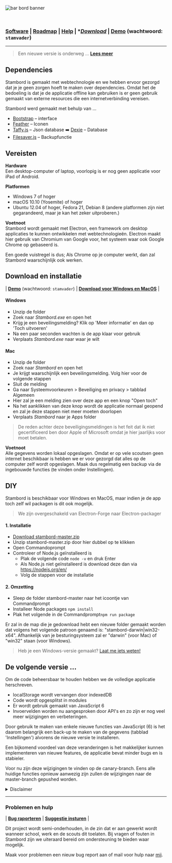 ![bar bord banner](https://raw.githubusercontent.com/lennertderyck/bar-board/master/branding/banner.png)

<br>

### [Software](#software) | [Roadmap](#roadmap) | [Help](#problemen-en-hulp) | **[Download](https://github.com/lennertderyck/stambord/releases)* | [Demo](https://stambord.haegepoorters.be/src/) (wachtwoord: ```stamvader```)

---
> Een nieuwe versie is onderweg ... [**Lees meer**](#de-volgende-versie-)

## Dependencies
Stambord is gemaakt met webtechnologie en we hebben ervoor gezorgd dat je je geen zorgen hoeft te maken over dependencies. Omdat het de bedoeling is dat je de applicatie offline kan gebruiken is er geen gebruik gemaakt van externe resources die een internetverbinding vereisen.

Stambord werd gemaakt met behulp van ...
- [Bootstrap](https://getbootstrap.com/) – interface
- [Feather](https://feathericons.com/) – Iconen
- [Taffy.js](http://taffydb.com/) – Json database ➡️ [Dexie](https://dexie.org/) – Database
- [Filesaver.js](https://github.com/eligrey/FileSaver.js/) – Backupfunctie

## Vereisten

**Hardware**<br>
Een desktop-computer of laptop, voorlopig is er nog geen applicatie voor iPad of Android.

**Platformen**
- Windows 7 of hoger
- macOS 10.10 (Yosemite) of hoger
- Ubuntu 12.04 of hoger, Fedora 21, Debian 8 (andere platformen zijn niet gegarandeerd, maar je kan het zeker uitproberen.)

**Voetnoot**<br>
Stambord wordt gemaakt met Electron, een framework om desktop applicaties te kunnen ontwikkelen met webtechnologieën. Electron maakt hier gebruik van Chromium van Google voor, het systeem waar ook Google Chrome op gebaseerd is.

Een goede vuistregel is dus; Als Chrome op je computer werkt, dan zal Stambord waarschijnlijk ook werken.

## Download en installatie
| **[Demo](https://stambord.haegepoorters.be/src/)** (wachtwoord: ```stamvader```) | **[Download voor Windows en MacOS](https://github.com/lennertderyck/stambord/releases)** |

#### Windows
- Unzip de folder
- Zoek naar *Stambord.exe* en open het
- Krijg je een beveilingsmelding? Klik op 'Meer informatie' en dan op 'Toch uitvoeren'
- Na een paar seconden wachten is de app klaar voor gebruik
- Verplaats *Stambord.exe* naar waar je wilt

#### Mac
- Unzip de folder
- Zoek naar *Stambord* en open het
- Je krijgt waarschijnlijk een beveilingsmelding. Volg hier voor de volgende stappen
- Sluit de melding
- Ga naar Systeemvoorkeuren > Beveiliging en privacy > tabblad Algemeen
- Hier zal je een melding zien over deze app en een knop "Open toch"
- Na het aanklikken van deze knop wordt de applicatie normaal geopend en zal je deze stappen niet meer moeten doorlopen
- Verplaats *Stambord* naar je Apps folder

> De reden achter deze beveiligingsmeldingen is het feit dat ik niet gecertificeerd ben door Apple of Microsoft omdat je hier jaarlijks voor moet betalen.

**Voetnoot**<br>
Alle gegevens worden lokaal opgeslagen. Omdat er op vele scoutsen geen internet beschikbaar is hebben we er voor gezorgd dat alles op de computer zelf wordt opgeslagen.
Maak dus regelmatig een backup via de ingebouwde functies (te vinden onder Instellingen).

## DIY
Stambord is beschikbaar voor Windows en MacOS, maar indien je de app toch zelf wil packagen is dit ook mogelijk.

> We zijn overgeschakeld van Electron-Forge naar Electron-packager

#### 1. Installatie
- [Download stambord-master.zip](https://github.com/lennertderyck/stambord/archive/master.zip)
- Unzip stambord-master.zip door hier dubbel op te klikken
- Open Commandoprompt
- Controleer of Node.js geïnstalleerd is
  - Plak de volgende code ```node -v``` en druk Enter
  - Als Node.js niet geïnstalleerd is download deze dan via https://nodejs.org/en/
  - Volg de stappen voor de installatie

#### 2. Omzetting
- Sleep de folder stambord-master naar het icoontje van Commandprompt
- Installeer Node packages ```npm install```
- Plak het volgende in de Commandprompt```npm run package```

Er zal in de map die je gedownload hebt een nieuwe folder gemaakt worden dat volgens het volgende patroon genaamd is: "stambord-darwin|win32-x64". Afhankelijk van je besturingsysteem zal er "darwin" (voor Mac) of "win32" staan (voor Windows).

>  Heb je een Windows-versie gemaakt? <a href="mailto:hello@lennertderyck.be?subject=Stambord Windows build">Laat me iets weten!</a>
 
## De volgende versie ...

Om de code beheersbaar te houden hebben we de volledige applicatie herschreven.
- localStorage wordt vervangen door indexedDB
- Code wordt opgesplitst in modules
- Er wordt gebruik gemaakt van JavaScript 6
- Invoervelden worden nu aangesproken door API's
en zo zijn er nog veel meer wijzigingen en verbeteringen.

Door gebruik te maken van enkele nieuwe functies van JavaScript (6) is het daarom belangrijk een back-up te maken van de gegevens (tabblad 'Instellingen') alvorens de nieuwe versie te installeren.

Een bijkomend voordeel van deze veranderingen is het makkelijker kunnen implementeren van nieuwe features, de applicatie bevat minder bugs en is stabieler.

Voor nu zijn deze wijzigingen te vinden op de canary-branch. Eens alle huidige functies opnieuw aanwezig zijn zullen de wijzigingen naar de master-branch gepushed worden.

<details>
  <summary>Disclaimer</summary>
  <p>Wij, de ontwikkelaars achter deze applicatie, zijn op geen enkele manier verantwoordelijk voor eventuele problemen die zich voordoen door het het gebruik van deze applicatie.</p>
  <p>Ondanks Stambord met zorg ontwikkeld en getest werd, kunnen er nog steeds bugs in de applicatie zitten. We raden gebruikers aan dat wanneer zij zo problemen ervaren ze onmiddelijk contact met ons opnemen zodat wij zo snel mogelijk hun van een fix kunnen voorzien.</p>
  <p>Wij zijn dan ook niet verantwoordelijk voor verliezen of andere gevolgen door het gebruik van deze applicatie. Deze is dan ook alleen bedoeld voor gebruik door kleine groepen, zoals leiding/monitoren in een jeugdvereniging of een andere niet-professionele omgeving.</p>
  <p>We hopen dat het gebruik van Stambord een positieve ervaring mag zijn.</p>
</details>

---

### Problemen en hulp
| **[Bug raporteren](https://github.com/lennertderyck/stambord/issues/new?assignees=&labels=bug&template=bug_report.md&title=)** | **[Suggestie insturen](https://github.com/lennertderyck/stambord/issues/new?assignees=&labels=enhancement&template=feature_request.md&title=)** |

Dit project wordt semi-onderhouden, in de zin dat er aan gewerkt wordt wanneer school, werk en de scouts dit toelaten. Bij vragen of fouten in Stambord zijn we uiteraard bereid om ondersteuning te bieden waar mogelijk.

Maak voor problemen een nieuw bug report aan of mail voor hulp naar [mij](mailto:hello@lennertderyck.be?subject=Stambord).
